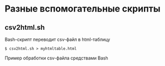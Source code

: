 # Разные вспомогательные скрипты


## csv2html.sh

Bash-скрипт переводит csv-файл в html-таблицу

    $ csv2html.sh > myhtmltable.html
    
Пример обработки csv-файла средствами Bash
